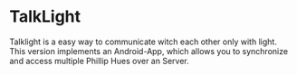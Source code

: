 # TalkLight
Talklight is a easy way to communicate witch each other only with light. This version implements an Android-App, which allows you to synchronize and access multiple Phillip Hues over an Server.

